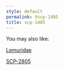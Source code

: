 ```yaml
---
style: default
permalink: Xscp-1405
title: scp-1405
---
```

You may also like:

[Lemuridae](http://scp-wiki.net/lemuridae)

[SCP-2805](http://scp-wiki.net/scp-2805)
